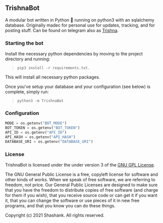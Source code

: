 ## TrishnaBot

A modular bot written in Python :snake: running on python3 with an sqlalchemy database. Originally madec for personal use for updates, tracking, and for posting stuff. Can be found on telegram also as [Trishna](https://t.me/Trishna_Bot).

### Starting the bot

Install the necessary python dependencies by moving to the project directory and running:

> ```pip3 install -r requirements.txt.```

This will install all necessary python packages.

Once you've setup your database and your configuration (see below) is complete, simply run:

> ```python3 -m TrishnaBot```

### Configuration

```python
MODE = os.getenv("BOT_MODE")
BOT_TOKEN = os.getenv("BOT_TOKEN")
API_ID = os.getenv("API_ID")
API_HASH = os.getenv("API_HASH")
DATABASE_URI = os.getenv("DATABASE_URI")
```

### License

TrishnaBot is licensed under the under version 3 of the [GNU GPL License](https://github.com/theradcolor/trishna/blob/master/LICENSE).

The GNU General Public License is a free, copyleft license for software and other kinds of works. When we speak of free software, we are referring to freedom, not price. Our General Public Licenses are designed to make sure that you have the freedom to distribute copies of free software (and charge for them if you wish), that you receive source code or can get it if you want it, that you can change the software or use pieces of it in new free programs, and that you know you can do these things.

Copyright (c) 2021 Shashank. All rights reserved.
